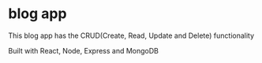 # blog app

This blog app has the CRUD(Create, Read, Update and Delete) functionality

Built with React, Node, Express and MongoDB